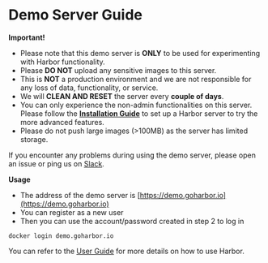 # Demo Server Guide

**Important!** 
 - Please note that this demo server is **ONLY** to be used for experimenting with Harbor functionality. 
 - Please **DO NOT** upload any sensitive images to this server. 
 - This is **NOT** a production environment and we are not responsible for any loss of data, functionality, or service.
 - We will **CLEAN AND RESET** the server every **couple of days**.
 - You can only experience the non-admin functionalities on this server. Please follow the **[Installation Guide](installation_guide.md)** to set up a Harbor server to try the more advanced features.
 - Please do not push large images (>100MB) as the server has limited storage.

If you encounter any problems during using the demo server, please open an issue or ping us on [Slack](https://github.com/goharbor/harbor#community).

**Usage**

 - The address of the demo server is [https://demo.goharbor.io](https://demo.goharbor.io)
 - You can register as a new user
 - Then you can use the account/password created in step 2 to log in 
 ```
 docker login demo.goharbor.io
 ```
You can refer to the [User Guide](user_guide.md) for more details on how to use Harbor.
